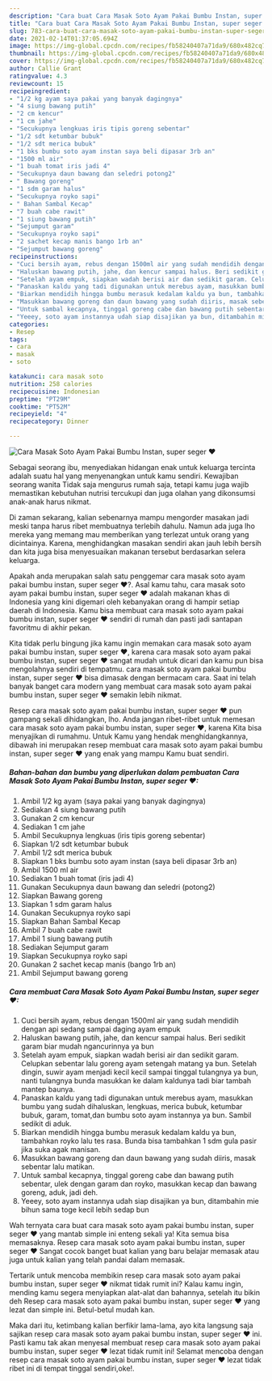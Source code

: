 ```yaml
---
description: "Cara buat Cara Masak Soto Ayam Pakai Bumbu Instan, super seger ❤ yang lezat dan Mudah Dibuat"
title: "Cara buat Cara Masak Soto Ayam Pakai Bumbu Instan, super seger ❤ yang lezat dan Mudah Dibuat"
slug: 783-cara-buat-cara-masak-soto-ayam-pakai-bumbu-instan-super-seger-yang-lezat-dan-mudah-dibuat
date: 2021-02-14T01:37:05.694Z
image: https://img-global.cpcdn.com/recipes/fb58240407a71da9/680x482cq70/cara-masak-soto-ayam-pakai-bumbu-instan-super-seger-❤-foto-resep-utama.jpg
thumbnail: https://img-global.cpcdn.com/recipes/fb58240407a71da9/680x482cq70/cara-masak-soto-ayam-pakai-bumbu-instan-super-seger-❤-foto-resep-utama.jpg
cover: https://img-global.cpcdn.com/recipes/fb58240407a71da9/680x482cq70/cara-masak-soto-ayam-pakai-bumbu-instan-super-seger-❤-foto-resep-utama.jpg
author: Callie Grant
ratingvalue: 4.3
reviewcount: 15
recipeingredient:
- "1/2 kg ayam saya pakai yang banyak dagingnya"
- "4 siung bawang putih"
- "2 cm kencur"
- "1 cm jahe"
- "Secukupnya lengkuas iris tipis goreng sebentar"
- "1/2 sdt ketumbar bubuk"
- "1/2 sdt merica bubuk"
- "1 bks bumbu soto ayam instan saya beli dipasar 3rb an"
- "1500 ml air"
- "1 buah tomat iris jadi 4"
- "Secukupnya daun bawang dan seledri potong2"
- " Bawang goreng"
- "1 sdm garam halus"
- "Secukupnya royko sapi"
- " Bahan Sambal Kecap"
- "7 buah cabe rawit"
- "1 siung bawang putih"
- "Sejumput garam"
- "Secukupnya royko sapi"
- "2 sachet kecap manis bango 1rb an"
- "Sejumput bawang goreng"
recipeinstructions:
- "Cuci bersih ayam, rebus dengan 1500ml air yang sudah mendidih dengan api sedang sampai daging ayam empuk"
- "Haluskan bawang putih, jahe, dan kencur sampai halus. Beri sedikit garam biar mudah ngancurinnya ya bun"
- "Setelah ayam empuk, siapkan wadah berisi air dan sedikit garam. Celupkan sebentar lalu goreng ayam setengah matang ya bun. Setelah dingin, suwir ayam menjadi kecil kecil sampai tinggal tulangnya ya bun, nanti tulangnya bunda masukkan ke dalam kaldunya tadi biar tambah mantep baunya."
- "Panaskan kaldu yang tadi digunakan untuk merebus ayam, masukkan bumbu yang sudah dihaluskan, lengkuas, merica bubuk, ketumbar bubuk, garam, tomat,dan bumbu soto ayam instannya ya bun. Sambil sedikit di aduk."
- "Biarkan mendidih hingga bumbu merasuk kedalam kaldu ya bun, tambahkan royko lalu tes rasa. Bunda bisa tambahkan 1 sdm gula pasir jika suka agak manisan."
- "Masukkan bawang goreng dan daun bawang yang sudah diiris, masak sebentar lalu matikan."
- "Untuk sambal kecapnya, tinggal goreng cabe dan bawang putih sebentar, ulek dengan garam dan royko, masukkan kecap dan bawang goreng, aduk, jadi deh."
- "Yeeey, soto ayam instannya udah siap disajikan ya bun, ditambahin mie bihun sama toge kecil lebih sedap bun"
categories:
- Resep
tags:
- cara
- masak
- soto

katakunci: cara masak soto 
nutrition: 258 calories
recipecuisine: Indonesian
preptime: "PT29M"
cooktime: "PT52M"
recipeyield: "4"
recipecategory: Dinner

---
```



![Cara Masak Soto Ayam Pakai Bumbu Instan, super seger ❤](https://img-global.cpcdn.com/recipes/fb58240407a71da9/680x482cq70/cara-masak-soto-ayam-pakai-bumbu-instan-super-seger-❤-foto-resep-utama.jpg)

Sebagai seorang ibu, menyediakan hidangan enak untuk keluarga tercinta adalah suatu hal yang menyenangkan untuk kamu sendiri. Kewajiban seorang  wanita Tidak saja mengurus rumah saja, tetapi kamu juga wajib memastikan kebutuhan nutrisi tercukupi dan juga olahan yang dikonsumsi anak-anak harus nikmat.

Di zaman  sekarang, kalian sebenarnya mampu mengorder masakan jadi meski tanpa harus ribet membuatnya terlebih dahulu. Namun ada juga lho mereka yang memang mau memberikan yang terlezat untuk orang yang dicintainya. Karena, menghidangkan masakan sendiri akan jauh lebih bersih dan kita juga bisa menyesuaikan makanan tersebut berdasarkan selera keluarga. 



Apakah anda merupakan salah satu penggemar cara masak soto ayam pakai bumbu instan, super seger ❤?. Asal kamu tahu, cara masak soto ayam pakai bumbu instan, super seger ❤ adalah makanan khas di Indonesia yang kini digemari oleh kebanyakan orang di hampir setiap daerah di Indonesia. Kamu bisa membuat cara masak soto ayam pakai bumbu instan, super seger ❤ sendiri di rumah dan pasti jadi santapan favoritmu di akhir pekan.

Kita tidak perlu bingung jika kamu ingin memakan cara masak soto ayam pakai bumbu instan, super seger ❤, karena cara masak soto ayam pakai bumbu instan, super seger ❤ sangat mudah untuk dicari dan kamu pun bisa mengolahnya sendiri di tempatmu. cara masak soto ayam pakai bumbu instan, super seger ❤ bisa dimasak dengan bermacam cara. Saat ini telah banyak banget cara modern yang membuat cara masak soto ayam pakai bumbu instan, super seger ❤ semakin lebih nikmat.

Resep cara masak soto ayam pakai bumbu instan, super seger ❤ pun gampang sekali dihidangkan, lho. Anda jangan ribet-ribet untuk memesan cara masak soto ayam pakai bumbu instan, super seger ❤, karena Kita bisa menyajikan di rumahmu. Untuk Kamu yang hendak menghidangkannya, dibawah ini merupakan resep membuat cara masak soto ayam pakai bumbu instan, super seger ❤ yang enak yang mampu Kamu buat sendiri.

<!--inarticleads1-->

##### Bahan-bahan dan bumbu yang diperlukan dalam pembuatan Cara Masak Soto Ayam Pakai Bumbu Instan, super seger ❤:

1. Ambil 1/2 kg ayam (saya pakai yang banyak dagingnya)
1. Sediakan 4 siung bawang putih
1. Gunakan 2 cm kencur
1. Sediakan 1 cm jahe
1. Ambil Secukupnya lengkuas (iris tipis goreng sebentar)
1. Siapkan 1/2 sdt ketumbar bubuk
1. Ambil 1/2 sdt merica bubuk
1. Siapkan 1 bks bumbu soto ayam instan (saya beli dipasar 3rb an)
1. Ambil 1500 ml air
1. Sediakan 1 buah tomat (iris jadi 4)
1. Gunakan Secukupnya daun bawang dan seledri (potong2)
1. Siapkan  Bawang goreng
1. Siapkan 1 sdm garam halus
1. Gunakan Secukupnya royko sapi
1. Siapkan  Bahan Sambal Kecap
1. Ambil 7 buah cabe rawit
1. Ambil 1 siung bawang putih
1. Sediakan Sejumput garam
1. Siapkan Secukupnya royko sapi
1. Gunakan 2 sachet kecap manis (bango 1rb an)
1. Ambil Sejumput bawang goreng




<!--inarticleads2-->

##### Cara membuat Cara Masak Soto Ayam Pakai Bumbu Instan, super seger ❤:

1. Cuci bersih ayam, rebus dengan 1500ml air yang sudah mendidih dengan api sedang sampai daging ayam empuk
1. Haluskan bawang putih, jahe, dan kencur sampai halus. Beri sedikit garam biar mudah ngancurinnya ya bun
1. Setelah ayam empuk, siapkan wadah berisi air dan sedikit garam. Celupkan sebentar lalu goreng ayam setengah matang ya bun. Setelah dingin, suwir ayam menjadi kecil kecil sampai tinggal tulangnya ya bun, nanti tulangnya bunda masukkan ke dalam kaldunya tadi biar tambah mantep baunya.
1. Panaskan kaldu yang tadi digunakan untuk merebus ayam, masukkan bumbu yang sudah dihaluskan, lengkuas, merica bubuk, ketumbar bubuk, garam, tomat,dan bumbu soto ayam instannya ya bun. Sambil sedikit di aduk.
1. Biarkan mendidih hingga bumbu merasuk kedalam kaldu ya bun, tambahkan royko lalu tes rasa. Bunda bisa tambahkan 1 sdm gula pasir jika suka agak manisan.
1. Masukkan bawang goreng dan daun bawang yang sudah diiris, masak sebentar lalu matikan.
1. Untuk sambal kecapnya, tinggal goreng cabe dan bawang putih sebentar, ulek dengan garam dan royko, masukkan kecap dan bawang goreng, aduk, jadi deh.
1. Yeeey, soto ayam instannya udah siap disajikan ya bun, ditambahin mie bihun sama toge kecil lebih sedap bun




Wah ternyata cara buat cara masak soto ayam pakai bumbu instan, super seger ❤ yang mantab simple ini enteng sekali ya! Kita semua bisa memasaknya. Resep cara masak soto ayam pakai bumbu instan, super seger ❤ Sangat cocok banget buat kalian yang baru belajar memasak atau juga untuk kalian yang telah pandai dalam memasak.

Tertarik untuk mencoba membikin resep cara masak soto ayam pakai bumbu instan, super seger ❤ nikmat tidak rumit ini? Kalau kamu ingin, mending kamu segera menyiapkan alat-alat dan bahannya, setelah itu bikin deh Resep cara masak soto ayam pakai bumbu instan, super seger ❤ yang lezat dan simple ini. Betul-betul mudah kan. 

Maka dari itu, ketimbang kalian berfikir lama-lama, ayo kita langsung saja sajikan resep cara masak soto ayam pakai bumbu instan, super seger ❤ ini. Pasti kamu tak akan menyesal membuat resep cara masak soto ayam pakai bumbu instan, super seger ❤ lezat tidak rumit ini! Selamat mencoba dengan resep cara masak soto ayam pakai bumbu instan, super seger ❤ lezat tidak ribet ini di tempat tinggal sendiri,oke!.

